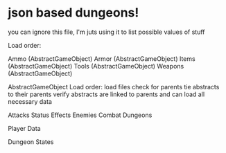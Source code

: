 
# json based dungeons!



you can ignore this file, I'm juts using it to list possible values of stuff



Load order:


Ammo (AbstractGameObject)
Armor (AbstractGameObject)
Items (AbstractGameObject)
Tools (AbstractGameObject)
Weapons (AbstractGameObject)

AbstractGameObject Load order:
    load files
    check for parents
    tie abstracts to their parents
    verify abstracts are linked to parents and can load all necessary data

Attacks
Status Effects
Enemies
Combat
Dungeons

Player Data

Dungeon States


